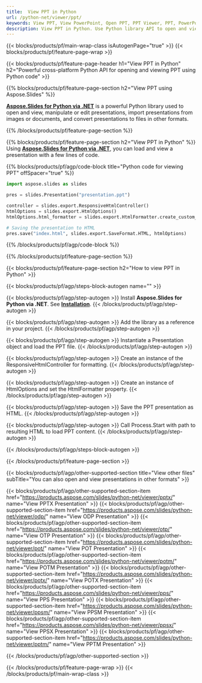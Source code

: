 ```yaml
---
title:  View PPT in Python
url: /python-net/viewer/ppt/
keywords: View PPT, View PowerPoint, Open PPT, PPT Viewer, PPT, PowerPoint, Python API, Python Library
description: View PPT in Python. Use Python library API to open and view PowerPoint presentation
---
```


{{< blocks/products/pf/main-wrap-class isAutogenPage="true" >}}
{{< blocks/products/pf/feature-page-wrap >}}

{{< blocks/products/pf/feature-page-header h1="View PPT in Python" h2="Powerful cross-platform Python API for opening and viewing PPT using Python code" >}}

{{% blocks/products/pf/feature-page-section h2="View PPT using Aspose.Slides" %}}

[**Aspose.Slides for Python via .NET**](https://products.aspose.com/slides/python-net/) is a powerful Python library used to open and view, manipulate or edit presentations, import presentations from images or documents, and convert presentations to files in other formats.

{{% /blocks/products/pf/feature-page-section %}}




{{% blocks/products/pf/feature-page-section  h2="View PPT in Python" %}}
Using [**Aspose.Slides for Python via .NET**](https://products.aspose.com/slides/python-net/), you can load and view a presentation with a few lines of code.

{{% blocks/products/pf/agp/code-block title="Python code for viewing PPT" offSpacer="true" %}}
```python
import aspose.slides as slides

pres = slides.Presentation("presentation.ppt")

controller = slides.export.ResponsiveHtmlController()
htmlOptions = slides.export.HtmlOptions()
htmlOptions.html_formatter = slides.export.HtmlFormatter.create_custom_formatter(controller)

# Saving the presentation to HTML
pres.save("index.html", slides.export.SaveFormat.HTML, htmlOptions)
```
{{% /blocks/products/pf/agp/code-block %}}

{{% /blocks/products/pf/feature-page-section %}}




{{< blocks/products/pf/feature-page-section  h2="How to view PPT in Python" >}}


{{< blocks/products/pf/agp/steps-block-autogen name="" >}}


{{< blocks/products/pf/agp/step-autogen >}}
Install **Aspose.Slides for Python via .NET**. See [**Installation**](https://docs.aspose.com/slides/python-net/installation/).
{{< /blocks/products/pf/agp/step-autogen >}}

{{< blocks/products/pf/agp/step-autogen >}}
Add the library as a reference in your project.
{{< /blocks/products/pf/agp/step-autogen >}}

{{< blocks/products/pf/agp/step-autogen >}}
Instantiate a Presentation object and load the PPT file.
{{< /blocks/products/pf/agp/step-autogen >}}

{{< blocks/products/pf/agp/step-autogen >}}
Create an instance of the ResponsiveHtmlController for formatting.
{{< /blocks/products/pf/agp/step-autogen >}}

{{< blocks/products/pf/agp/step-autogen >}}
Create an instance of HtmlOptions and set the HtmlFormatter property.
{{< /blocks/products/pf/agp/step-autogen >}}

{{< blocks/products/pf/agp/step-autogen >}}
Save the PPT presentation as HTML.
{{< /blocks/products/pf/agp/step-autogen >}}

{{< blocks/products/pf/agp/step-autogen >}}
Call Process.Start with path to resulting HTML to load PPT content.
{{< /blocks/products/pf/agp/step-autogen >}}


{{< /blocks/products/pf/agp/steps-block-autogen >}}


{{< /blocks/products/pf/feature-page-section >}}





{{< blocks/products/pf/agp/other-supported-section title="View other files" subTitle="You can also open and view presentations in other formats" >}}

{{< blocks/products/pf/agp/other-supported-section-item href="https://products.aspose.com/slides/python-net/viewer/pptx/" name="View PPTX Presentation" >}}
{{< blocks/products/pf/agp/other-supported-section-item href="https://products.aspose.com/slides/python-net/viewer/odp/" name="View ODP Presentation" >}}
{{< blocks/products/pf/agp/other-supported-section-item href="https://products.aspose.com/slides/python-net/viewer/otp/" name="View OTP Presentation" >}}
{{< blocks/products/pf/agp/other-supported-section-item href="https://products.aspose.com/slides/python-net/viewer/pot/" name="View POT Presentation" >}}
{{< blocks/products/pf/agp/other-supported-section-item href="https://products.aspose.com/slides/python-net/viewer/potm/" name="View POTM Presentation" >}}
{{< blocks/products/pf/agp/other-supported-section-item href="https://products.aspose.com/slides/python-net/viewer/potx/" name="View POTX Presentation" >}}
{{< blocks/products/pf/agp/other-supported-section-item href="https://products.aspose.com/slides/python-net/viewer/pps/" name="View PPS Presentation" >}}
{{< blocks/products/pf/agp/other-supported-section-item href="https://products.aspose.com/slides/python-net/viewer/ppsm/" name="View PPSM Presentation" >}}
{{< blocks/products/pf/agp/other-supported-section-item href="https://products.aspose.com/slides/python-net/viewer/ppsx/" name="View PPSX Presentation" >}}
{{< blocks/products/pf/agp/other-supported-section-item href="https://products.aspose.com/slides/python-net/viewer/pptm/" name="View PPTM Presentation" >}}



{{< /blocks/products/pf/agp/other-supported-section >}}

{{< /blocks/products/pf/feature-page-wrap >}}
{{< /blocks/products/pf/main-wrap-class >}}